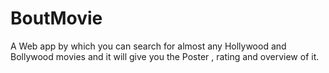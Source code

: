 # BoutMovie
A Web app by which you can search for almost any Hollywood and Bollywood movies 
and it will give you the Poster , rating and overview of it.
